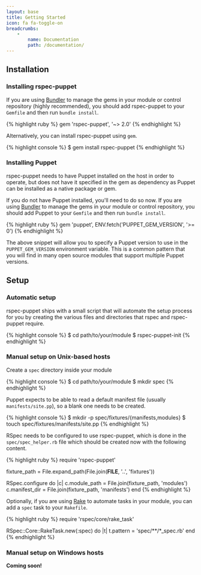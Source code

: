 ```yaml
---
layout: base
title: Getting Started
icon: fa fa-toggle-on
breadcrumbs:
    -
        name: Documentation
        path: /documentation/
---
```

## Installation

### Installing rspec-puppet

If you are using [Bundler](https://bundler.io) to manage the gems in your
module or control repository (highly recommended), you should add rspec-puppet
to your `Gemfile` and then run `bundle install`.

{% highlight ruby %}
gem 'rspec-puppet', '~> 2.0'
{% endhighlight %}

Alternatively, you can install rspec-puppet using `gem`.

{% highlight console %}
$ gem install rspec-puppet
{% endhighlight %}

### Installing Puppet

rspec-puppet needs to have Puppet installed on the host in order to operate,
but does not have it specified in the gem as dependency as Puppet can be
installed as a native package or gem.

If you do not have Puppet installed, you'll need to do so now. If you are using
[Bundler](https://bundler.io) to manage the gems in your module or control
repository, you should add Puppet to your `Gemfile` and then run `bundle
install`.

{% highlight ruby %}
gem 'puppet', ENV.fetch('PUPPET_GEM_VERSION', '>= 0')
{% endhighlight %}

The above snippet will allow you to specify a Puppet version to use in the
`PUPPET_GEM_VERSION` environment variable. This is a common pattern that you
will find in many open source modules that support multiple Puppet versions.

## Setup

### Automatic setup

rspec-puppet ships with a small script that will automate the setup process for
you by creating the various files and directories that rspec and rspec-puppet
require.

{% highlight console %}
$ cd path/to/your/module
$ rspec-puppet-init
{% endhighlight %}

### Manual setup on Unix-based hosts

Create a `spec` directory inside your module

{% highlight console %}
$ cd path/to/your/module
$ mkdir spec
{% endhighlight %}

Puppet expects to be able to read a default manifest file (usually
`manifests/site.pp`), so a blank one needs to be created.

{% highlight console %}
$ mkdir -p spec/fixtures/{manifests,modules}
$ touch spec/fixtures/manifests/site.pp
{% endhighlight %}

RSpec needs to be configured to use rspec-puppet, which is done in the
`spec/spec_helper.rb` file which should be created now with the following
content.

{% highlight ruby %}
require 'rspec-puppet'

fixture_path = File.expand_path(File.join(__FILE__, '..', 'fixtures'))

RSpec.configure do |c|
  c.module_path = File.join(fixture_path, 'modules')
  c.manifest_dir = File.join(fixture_path, 'manifests')
end
{% endhighlight %}

Optionally, if you are using [Rake](https://ruby.github.io/rake/) to automate
tasks in your module, you can add a `spec` task to your `Rakefile`.

{% highlight ruby %}
require 'rspec/core/rake_task'

RSpec::Core::RakeTask.new(:spec) do |t|
  t.pattern = 'spec/**/*_spec.rb'
end
{% endhighlight %}

### Manual setup on Windows hosts

**Coming soon!**
